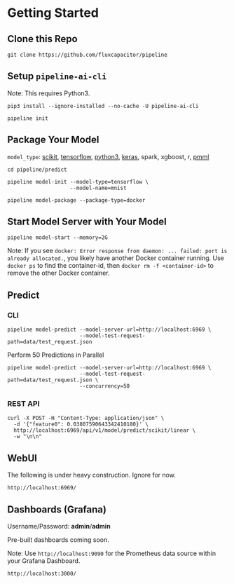 # Getting Started 

## Clone this Repo
```
git clone https://github.com/fluxcapacitor/pipeline
```

## Setup `pipeline-ai-cli` 
Note:  This requires Python3.
```
pip3 install --ignore-installed --no-cache -U pipeline-ai-cli
```
```
pipeline init
```

## Package Your Model
`model_type`: [scikit](https://github.com/fluxcapacitor/pipeline/tree/master/predict/samples/scikit/), [tensorflow](https://github.com/fluxcapacitor/pipeline/tree/master/predict/samples/tensorflow/), [python3](https://github.com/fluxcapacitor/pipeline/tree/master/predict/samples/python3/), [keras](https://github.com/fluxcapacitor/pipeline/tree/master/predict/samples/keras/), spark, xgboost, r, [pmml](https://github.com/fluxcapacitor/pipeline/tree/master/predict/samples/pmml/)
```
cd pipeline/predict
```
```
pipeline model-init --model-type=tensorflow \
                    --model-name=mnist
```
```
pipeline model-package --package-type=docker
```

## Start Model Server with Your Model
```
pipeline model-start --memory=2G
```
Note:  If you see `docker: Error response from daemon: ... failed: port is already allocated.`, you likely have another Docker container running.  Use `docker ps` to find the container-id, then `docker rm -f <container-id>` to remove the other Docker container.

## Predict 
### CLI
```
pipeline model-predict --model-server-url=http://localhost:6969 \
                       --model-test-request-path=data/test_request.json
```

Perform 50 Predictions in Parallel
```
pipeline model-predict --model-server-url=http://localhost:6969 \
                       --model-test-request-path=data/test_request.json \
                       --concurrency=50
```

### REST API
```
curl -X POST -H "Content-Type: application/json" \
  -d '{"feature0": 0.03807590643342410180}' \
  http://localhost:6969/api/v1/model/predict/scikit/linear \
  -w "\n\n"
```

## WebUI
The following is under heavy construction.  Ignore for now. 
```
http://localhost:6969/
```

## Dashboards (Grafana)
Username/Password: **admin**/**admin**

Pre-built dashboards coming soon.

Note:  Use `http://localhost:9090` for the Prometheus data source within your Grafana Dashboard.
```
http://localhost:3000/
```
